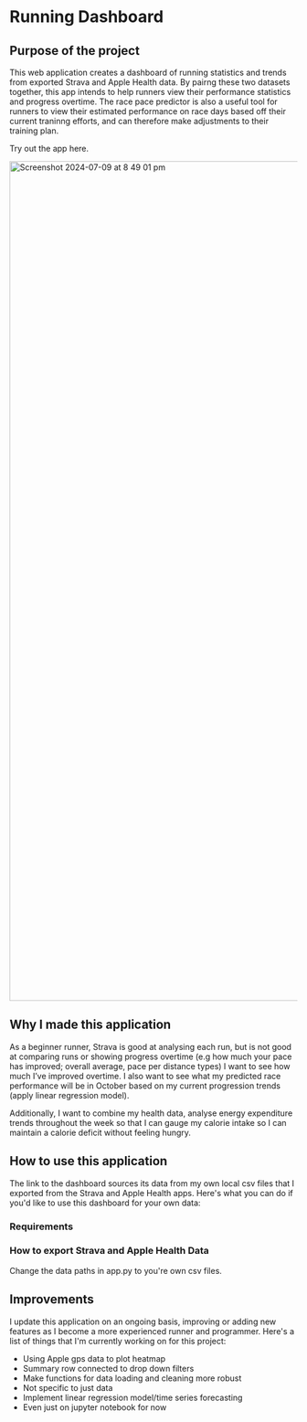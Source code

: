 # Running Dashboard

## Purpose of the project
This web application creates a dashboard of running statistics and trends from exported Strava and Apple Health data. By pairng these two datasets together, this app intends to help runners view their performance statistics and progress overtime. The race pace predictor is also a useful tool for runners to view their estimated performance on race days based off their current traninng efforts, and can therefore make adjustments to their training plan.

Try out the app here.

<img width="1470" alt="Screenshot 2024-07-09 at 8 49 01 pm" src="https://github.com/Raine0554/running-dashboard/assets/96808637/532b41da-1fa1-40a8-8bcb-1dfabd530432">


## Why I made this application
As a beginner runner, 
Strava is good at analysing each run, but is not good at comparing runs or showing progress overtime (e.g how much your pace has improved; overall average, pace per distance types)
I want to see how much I’ve improved overtime. I also want to see what my predicted race performance will be in October based on my current progression trends (apply linear regression model).

Additionally, I want to combine my health data, analyse energy expenditure trends throughout the week so that I can gauge my calorie intake so I can maintain a calorie deficit without feeling hungry. 

## How to use this application
The link to the dashboard sources its data from my own local csv files that I exported from the Strava and Apple Health apps. Here's what you can do if you'd like to use this dashboard for your own data:


### Requirements 


### How to export Strava and Apple Health Data
Change the data paths in app.py to you're own csv files. 

## Improvements 
I update this application on an ongoing basis, improving or adding new features as I become a more experienced runner and programmer. Here's a list of things that I'm currently working on for this project:

* Using Apple gps data to plot heatmap
* Summary row connected to drop down filters
* Make functions for data loading and cleaning more robust
* Not specific to just data
* Implement linear regression model/time series forecasting
* Even just on jupyter notebook for now

